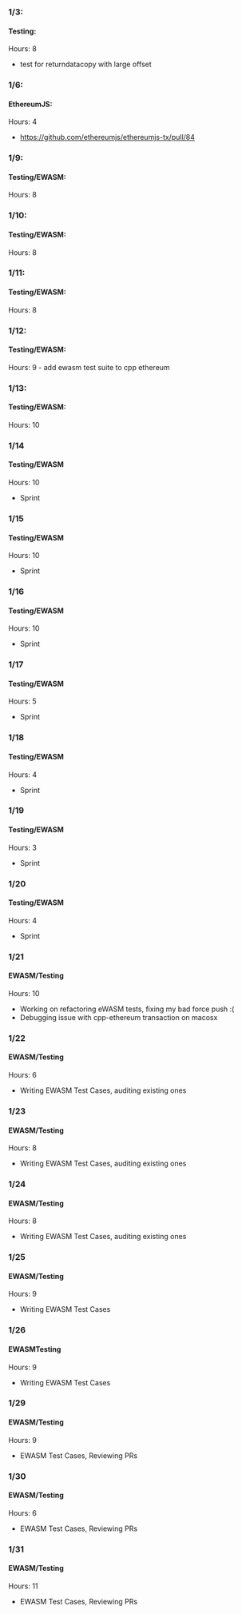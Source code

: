 ### 1/3:
#### Testing:
Hours: 8
 - test for returndatacopy with large offset

### 1/6:
#### EthereumJS:
Hours: 4
 - https://github.com/ethereumjs/ethereumjs-tx/pull/84

### 1/9:
#### Testing/EWASM:
  Hours: 8

### 1/10:
#### Testing/EWASM:
  Hours: 8  

### 1/11:
#### Testing/EWASM:
  Hours: 8

### 1/12:
#### Testing/EWASM:
  Hours: 9
    - add ewasm test suite to cpp ethereum

### 1/13:
#### Testing/EWASM:
  Hours: 10

### 1/14
#### Testing/EWASM
Hours: 10
  - Sprint

### 1/15
#### Testing/EWASM
Hours: 10
  - Sprint

### 1/16
#### Testing/EWASM
Hours: 10
  - Sprint

### 1/17
#### Testing/EWASM
Hours: 5
  - Sprint

### 1/18
#### Testing/EWASM
Hours: 4
  - Sprint

### 1/19
#### Testing/EWASM
Hours: 3
  - Sprint

### 1/20
#### Testing/EWASM
Hours: 4
  - Sprint

### 1/21
#### EWASM/Testing
Hours: 10
 - Working on refactoring eWASM tests, fixing my bad force push :(
 - Debugging issue with cpp-ethereum transaction on macosx

### 1/22
#### EWASM/Testing
Hours: 6
 - Writing EWASM Test Cases, auditing existing ones

### 1/23
#### EWASM/Testing
Hours: 8
 - Writing EWASM Test Cases, auditing existing ones

### 1/24
#### EWASM/Testing
Hours: 8
 - Writing EWASM Test Cases, auditing existing ones

### 1/25
#### EWASM/Testing
Hours: 9
 - Writing EWASM Test Cases

### 1/26
#### EWASMTesting
Hours: 9
 - Writing EWASM Test Cases

### 1/29
#### EWASM/Testing
Hours: 9
 - EWASM Test Cases, Reviewing PRs

### 1/30
#### EWASM/Testing
Hours: 6
 - EWASM Test Cases, Reviewing PRs

### 1/31
#### EWASM/Testing
Hours: 11
 - EWASM Test Cases, Reviewing PRs
